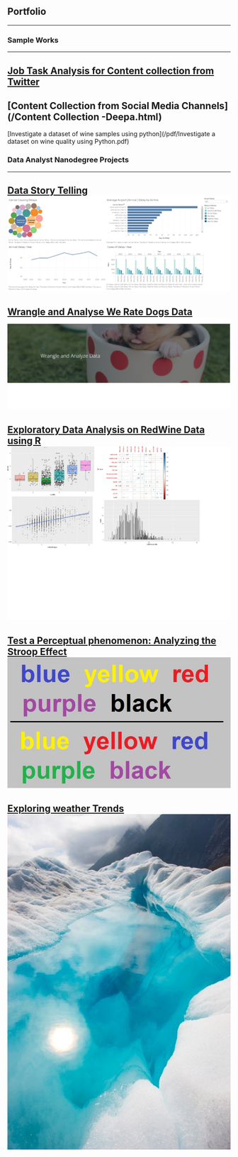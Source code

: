 ## Portfolio

---

### Sample Works
---
[Job Task Analysis for Content collection from Twitter](/pdf/JTA_Deepa.pdf)
-----
[Content Collection from Social Media Channels](/Content Collection -Deepa.html)
---
[Investigate a dataset of wine samples using python](/pdf/Investigate a dataset on wine quality using Python.pdf)

### Data Analyst Nanodegree Projects

---
[Data Story Telling](/write_up.md)
<img src="Images/project_1.png?raw=true"/>
---
[Wrangle and Analyse We Rate Dogs Data ](/pdf/act_report.pdf)
<img src="Images/Wrangle.png?raw=true"/>
---
[Exploratory Data Analysis on RedWine Data using R](/pdf/eda_r.pdf)
<img src="Images/EDA_r.jpg?raw=true"/>
---
[Test a Perceptual phenomenon: Analyzing the Stroop Effect](/pdf/stroop.pdf)
<img src="Images/stroop-test-2.jpg?raw=true"/>
---
[Exploring weather Trends](/pdf/eda_python.pdf)
<img src="Images/eda_python.jpg?raw=true"/>
---
